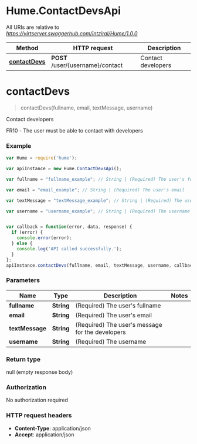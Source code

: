 # Hume.ContactDevsApi

All URIs are relative to *https://virtserver.swaggerhub.com/intziral/Hume/1.0.0*

Method | HTTP request | Description
------------- | ------------- | -------------
[**contactDevs**](ContactDevsApi.md#contactDevs) | **POST** /user/{username}/contact | Contact developers


<a name="contactDevs"></a>
# **contactDevs**
> contactDevs(fullname, email, textMessage, username)

Contact developers

FR10 - Τhe user must be able to contact with developers

### Example
```javascript
var Hume = require('hume');

var apiInstance = new Hume.ContactDevsApi();

var fullname = "fullname_example"; // String | (Required) The user's fullname

var email = "email_example"; // String | (Required) The user's email

var textMessage = "textMessage_example"; // String | (Required) The user's message for the developers

var username = "username_example"; // String | (Required) The username


var callback = function(error, data, response) {
  if (error) {
    console.error(error);
  } else {
    console.log('API called successfully.');
  }
};
apiInstance.contactDevs(fullname, email, textMessage, username, callback);
```

### Parameters

Name | Type | Description  | Notes
------------- | ------------- | ------------- | -------------
 **fullname** | **String**| (Required) The user's fullname | 
 **email** | **String**| (Required) The user's email | 
 **textMessage** | **String**| (Required) The user's message for the developers | 
 **username** | **String**| (Required) The username | 

### Return type

null (empty response body)

### Authorization

No authorization required

### HTTP request headers

 - **Content-Type**: application/json
 - **Accept**: application/json

